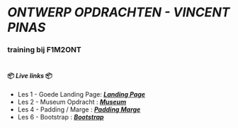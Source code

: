 # ***ONTWERP OPDRACHTEN - VINCENT PINAS***
### training bij F1M2ONT

#
#### 📦 ***Live links*** 📦
* Les 1 - Goede Landing Page: ***[Landing Page]***
* Les 2 - Museum Opdracht   : ***[Museum]*** 
* Les 4 - Padding / Marge   : ***[Padding Marge]***
* Les 6 - Bootstrap         : ***[Bootstrap]***




[Landing Page]: http://30472.hosts1.ma-cloud.nl/F1M2Ontwerp/Les1Landingpage/goedeLandingPage.html

[Museum]: http://30472.hosts1.ma-cloud.nl/F1M2Ontwerp/Les2Museum/index.html

[Padding Marge]: http://30472.hosts1.ma-cloud.nl/F1M2Ontwerp/Les4PaddingMarge/index.html

[Bootstrap]: http://30472.hosts1.ma-cloud.nl/F1M2Ontwerp/Les6Bootstrap/index.html